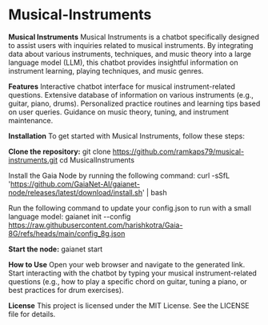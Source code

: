 # Musical-Instruments
**Musical Instruments**
Musical Instruments is a chatbot specifically designed to assist users with inquiries related to musical instruments. By integrating data about various instruments, techniques, and music theory into a large language model (LLM), this chatbot provides insightful information on instrument learning, playing techniques, and music genres.

**Features**
Interactive chatbot interface for musical instrument-related questions.
Extensive database of information on various instruments (e.g., guitar, piano, drums).
Personalized practice routines and learning tips based on user queries.
Guidance on music theory, tuning, and instrument maintenance.

**Installation**
To get started with Musical Instruments, follow these steps:

**Clone the repository:**
git clone https://github.com/ramkaps79/musical-instruments.git
cd MusicalInstruments

Install the Gaia Node by running the following command:
curl -sSfL 'https://github.com/GaiaNet-AI/gaianet-node/releases/latest/download/install.sh' | bash

Run the following command to update your config.json to run with a small language model:
gaianet init --config https://raw.githubusercontent.com/harishkotra/Gaia-8G/refs/heads/main/config_8g.json

**Start the node:**
gaianet start

**How to Use**
Open your web browser and navigate to the generated link.
Start interacting with the chatbot by typing your musical instrument-related questions (e.g., how to play a specific chord on guitar, tuning a piano, or best practices for drum exercises).

**License**
This project is licensed under the MIT License. See the LICENSE file for details.
